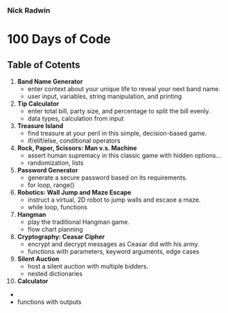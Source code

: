 ### Nick Radwin
# 100 Days of Code

## Table of Cotents
1. **Band Name Generator**
   - enter context about your unique life to reveal your next band name.
   - user input, variables, string manipulation, and printing
2. **Tip Calculator**
   - enter total bill, party size, and percentage to split the bill evenly.
   - data types, calculation from input
3. **Treasure Island**
   - find treasure at your peril in this simple, decision-based game.
   - if/elif/else, conditional operators
4. **Rock, Paper, Scissors: Man v.s. Machine**
   - assert human supremacy in this classic game with hidden options...
   - randomization, lists
5. **Password Generator**
   - generate a secure password based on its requirements.
   - for loop, range()
6. **Robotics: Wall Jump and Maze Escape**
   - instruct a virtual, 2D robot to jump walls and escaoe a maze.
   - while loop, functions
7. **Hangman**
   - play the traditional Hangman game.
   - flow chart planning
8. **Cryptography: Ceasar Cipher**
   - encrypt and decrypt messages as Ceasar did with his army.
   - functions with parameters, keyword arguments, edge cases
9. **Silent Auction**
   - host a silent auction with multiple bidders.
   - nested dictionaries
10. **Calculator**
   - 
   - functions with outputs
